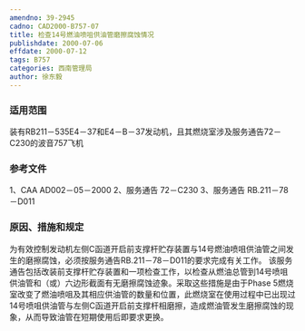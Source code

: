 ```yaml
---
amendno: 39-2945
cadno: CAD2000-B757-07
title: 检查14号燃油喷咀供油管磨擦腐蚀情况
publishdate: 2000-07-06
effdate: 2000-07-12
tags: B757
categories: 西南管理局
author: 徐东毅
---
```


### 适用范围 
装有RB211－535E4－37和E4－B－37发动机，且其燃烧室涉及服务通告72－C230的波音757飞机

### 参考文件
1、CAA AD002－05－2000 
2、服务通告 72－C230 
3、服务通告 RB.211－78－D011

### 原因、措施和规定 
为有效控制发动机左侧C函道开启前支撑杆贮存装置与14号燃油喷咀供油管之间发生的磨擦腐蚀，必须按服务通告RB.211－78－D011的要求完成有关工作。 
该服务通告包括改装前支撑杆贮存装置和一项检查工作，以检查从燃油总管到14号喷咀供油管和（或）六边形截面有无磨擦腐蚀迹象。采取这些措施是由于Phase 5燃烧室改变了燃油喷咀及其相应供油管的数量和位置，此燃烧室在使用过程中已出现过14号喷咀供油管与左侧C函道开启前支撑杆相磨擦，造成燃油管发生磨擦腐蚀的现象，从而导致油管在短期使用后即要求更换。
  
